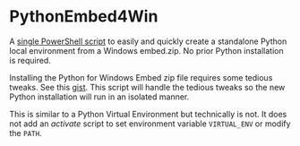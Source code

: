 # PythonEmbed4Win

A [single PowerShell script](PythonEmbed4Win.ps1) to easily and quickly
create a standalone Python local environment from a Windows embed.zip. No prior
Python installation is required.

Installing the Python for Windows Embed zip file requires some tedious tweaks.
See this [gist](https://gist.github.com/jtmoon79/ce63fe655b2f544462e70d8e5ec30ff5).
This script will handle the tedious tweaks so the new Python installation will
run in an isolated manner.

This is similar to a Python Virtual Environment but technically is not.
It does not add an _activate_ script to set environment variable `VIRTUAL_ENV`
or modify the `PATH`.
